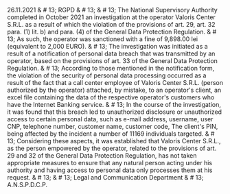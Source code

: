 26.11.2021 & # 13;
RGPD & # 13;
& # 13;
The National Supervisory Authority completed in October 2021 an investigation at the operator Valoris Center S.R.L. as a result of which the violation of the provisions of art. 29, art. 32 para. (1) lit. b) and para. (4) of the General Data Protection Regulation. & # 13;
As such, the operator was sanctioned with a fine of 9,898.00 lei (equivalent to 2,000 EURO). & # 13;
The investigation was initiated as a result of a notification of personal data breach that was transmitted by an operator, based on the provisions of art. 33 of the General Data Protection Regulation. & # 13;
According to those mentioned in the notification form, the violation of the security of personal data processing occurred as a result of the fact that a call center employee of Valoris Center S.R.L. (person authorized by the operator) attached, by mistake, to an operator's client, an excel file containing the data of the respective operator's customers who have the Internet Banking service. & # 13;
In the course of the investigation, it was found that this breach led to unauthorized disclosure or unauthorized access to certain personal data, such as e-mail address, username, user CNP, telephone number, customer name, customer code, The client's PIN, being affected by the incident a number of 11169 individuals targeted. & # 13;
Considering these aspects, it was established that Valoris Center S.R.L., as the person empowered by the operator, related to the provisions of art. 29 and 32 of the General Data Protection Regulation, has not taken appropriate measures to ensure that any natural person acting under his authority and having access to personal data only processes them at his request. & # 13;
& # 13;
Legal and Communication Department & # 13;
A.N.S.P.D.C.P.
